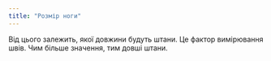```yaml
---
title: "Розмір ноги"
---
```


Від цього залежить, якої довжини будуть штани. Це фактор вимірювання швів. Чим більше значення, тим довші штани.




